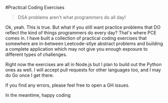 #Practical Coding Exercises

> DSA problems aren't what programmers do all day!

Ok, yeah. This is true. But what if you still want practice problems
that DO reflect the kind of things programmers do every day? 
That's where PCE comes in. I have built a collection of practical
coding exercises that somewhere are in-between Leetcode-stlye abstract
problems and building a complete application which may not give you enough
exposure to different types of challenges.

Right now the exercises are all in Node.js but I plan to build out
the Python ones as well. I will accept pull requests for other languages
too, and I may do Go once I get there.


If you find any errors, please feel free to open a GH issues.

In the meantime, happy coding
